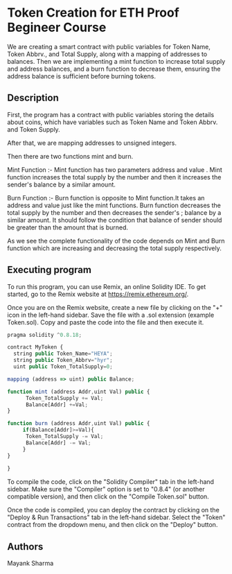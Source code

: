 # Token Creation for ETH Proof Begineer Course

We are creating a smart contract with public variables for Token Name, Token Abbrv., and Total Supply, along with a mapping of addresses to balances. Then we are implementing  a mint function to increase total supply and address balances, and a burn function to decrease them, ensuring the address balance is sufficient before burning tokens.


## Description

First, the program has a contract with public variables storing the details about coins, which have variables such as Token Name and Token Abbrv. and Token Supply.

After that, we are mapping addresses to unsigned integers.

Then there are two functions mint and burn.

Mint Function :- Mint function has two parameters address and value . Mint function increases the total supply by the number and then it increases the sender's balance by a similar amount.

Burn Function :- Burn function is opposite to Mint function.It takes an address and value just like the mint functions. Burn function decreases the total supply by the number and then decreases the sender's ;  balance by a similar amount.
It should follow the condition that balance of sender should be greater than the amount that is burned.

As we see the complete functionality of the code depends on Mint and Burn function which are increasing and decreasing the total supply respectively.




## Executing program

To run this program, you can use Remix, an online Solidity IDE. To get started, go to the Remix website at https://remix.ethereum.org/.

Once you are on the Remix website, create a new file by clicking on the "+" icon in the left-hand sidebar. Save the file with a .sol extension (example Token.sol). Copy and paste the  code into the file and then execute it.

```javascript
pragma solidity ^0.8.18;

contract MyToken {
  string public Token_Name="HEYA";
  string public Token_Abbrv="hyr";
  uint public Token_TotalSupply=0;

mapping (address => uint) public Balance;

function mint (address Addr,uint Val) public {
      Token_TotalSupply += Val;
      Balance[Addr] +=Val;
}

function burn (address Addr,uint Val) public {
     if(Balance[Addr]>=Val){
      Token_TotalSupply -= Val;
      Balance[Addr] -= Val;
     }
}
  
}

```

To compile the code, click on the "Solidity Compiler" tab in the left-hand sidebar. Make sure the "Compiler" option is set to "0.8.4" (or another compatible version), and then click on the "Compile Token.sol" button.

Once the code is compiled, you can deploy the contract by clicking on the "Deploy & Run Transactions" tab in the left-hand sidebar. Select the "Token" contract from the dropdown menu, and then click on the "Deploy" button.




## Authors
Mayank Sharma 

